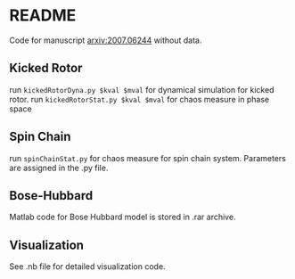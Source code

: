 # README

Code for manuscript [arxiv:2007.06244](https://arxiv.org/abs/2007.06244) without data.

## Kicked Rotor

run `kickedRotorDyna.py $kval $mval` for dynamical simulation for kicked rotor.
run `kickedRotorStat.py $kval $mval` for chaos measure in phase space

## Spin Chain

run `spinChainStat.py` for chaos measure for spin chain system. Parameters are assigned in the .py file.

## Bose-Hubbard

Matlab code for Bose Hubbard model is stored in .rar archive.

## Visualization

See .nb file for detailed visualization code.
